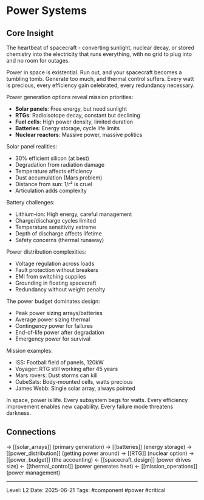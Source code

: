 # Power Systems

## Core Insight
The heartbeat of spacecraft - converting sunlight, nuclear decay, or stored chemistry into the electricity that runs everything, with no grid to plug into and no room for outages.

Power in space is existential. Run out, and your spacecraft becomes a tumbling tomb. Generate too much, and thermal control suffers. Every watt is precious, every efficiency gain celebrated, every redundancy necessary.

Power generation options reveal mission priorities:
- **Solar panels**: Free energy, but need sunlight
- **RTGs**: Radioisotope decay, constant but declining
- **Fuel cells**: High power density, limited duration
- **Batteries**: Energy storage, cycle life limits
- **Nuclear reactors**: Massive power, massive politics

Solar panel realities:
- 30% efficient silicon (at best)
- Degradation from radiation damage
- Temperature affects efficiency
- Dust accumulation (Mars problem)
- Distance from sun: 1/r² is cruel
- Articulation adds complexity

Battery challenges:
- Lithium-ion: High energy, careful management
- Charge/discharge cycles limited
- Temperature sensitivity extreme
- Depth of discharge affects lifetime
- Safety concerns (thermal runaway)

Power distribution complexities:
- Voltage regulation across loads
- Fault protection without breakers
- EMI from switching supplies
- Grounding in floating spacecraft
- Redundancy without weight penalty

The power budget dominates design:
- Peak power sizing arrays/batteries
- Average power sizing thermal
- Contingency power for failures
- End-of-life power after degradation
- Emergency power for survival

Mission examples:
- ISS: Football field of panels, 120kW
- Voyager: RTG still working after 45 years
- Mars rovers: Dust storms can kill
- CubeSats: Body-mounted cells, watts precious
- James Webb: Single solar array, always pointed

In space, power is life. Every subsystem begs for watts. Every efficiency improvement enables new capability. Every failure mode threatens darkness.

## Connections
→ [[solar_arrays]] (primary generation)
→ [[batteries]] (energy storage)
→ [[power_distribution]] (getting power around)
→ [[RTG]] (nuclear option)
→ [[power_budget]] (the accounting)
← [[spacecraft_design]] (power drives size)
← [[thermal_control]] (power generates heat)
← [[mission_operations]] (power management)

---
Level: L2
Date: 2025-06-21
Tags: #component #power #critical